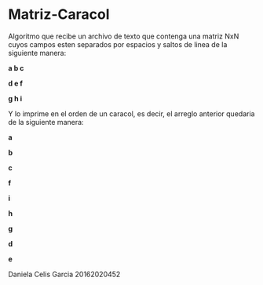 # Matriz-Caracol

Algoritmo que recibe un archivo de texto que contenga una matriz NxN cuyos campos esten separados por espacios y saltos de linea de la siguiente manera:

**a b c**

**d e f**

**g h i**



Y lo imprime en el orden de un caracol, es decir, el arreglo anterior quedaria de la siguiente manera:

**a**

**b**

**c**

**f**

**i**

**h**

**g**

**d**

**e**

Daniela Celis Garcia 20162020452
